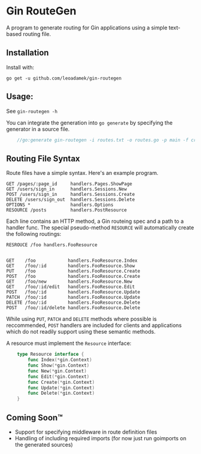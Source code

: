Gin RouteGen
============

A program to generate routing for Gin applications using
a simple text-based routing file.

Installation
------------

Install with:

    go get -u github.com/leoadamek/gin-routegen
    
Usage:
------

See `gin-routegen -h`

You can integrate the generation into `go generate` by specifying the generator in
a source file.

~~~~go
    //go:generate gin-routegen -i routes.txt -o routes.go -p main -f createRoutes
~~~~

Routing File Syntax
-------------------

Route files have a simple syntax.
Here's an example program.

    GET /pages/:page_id     handlers.Pages.ShowPage
    GET /users/sign_in      handlers.Sessions.New
    POST /users/sign_in     handlers.Sessions.Create
    DELETE /users/sign_out  handlers.Sessions.Delete
    OPTIONS *               handlers.Options
    RESOURCE /posts         handlers.PostResource
    
Each line contains an HTTP method, a Gin routeing spec and a path to a handler func.
The special pseudo-method `RESOURCE` will automatically create the following routings:

    RESROUCE /foo handlers.FooResource
    
    
    GET    /foo            handlers.FooResource.Index
    GET    /foo/:id        handlers.FooResource.Show
    PUT    /foo            handlers.FooResource.Create
    POST   /foo            handlers.FooResource.Create
    GET    /foo/new        handlers.FooResource.New
    GET    /foo/:id/edit   handlers.FooResource.Edit
    POST   /foo/:id        handlers.FooResource.Update
    PATCH  /foo/:id        handlers.FooResource.Update
    DELETE /foo/:id        handlers.FooResource.Delete
    POST   /foo/:id/delete handlers.FooResource.Delete
    
While using `PUT`, `PATCH` and `DELETE` methods where possible is reccommended,
`POST` handlers are included for clients and applications which do not readily
support using these semantic methods.

A resource must implement the `Resource` interface:

````go
    type Resource interface {
        func Index(*gin.Context)
        func Show(*gin.Context)
        func New(*gin.Context)
        func Edit(*gin.Context)
        func Create(*gin.Context)
        func Update(*gin.Context)
        func Delete(*gin.Context)
    }
````

Coming Soon™
------------

* Support for specifying middleware in route definition files
* Handling of including required imports (for now just run goimports on the generated sources)
